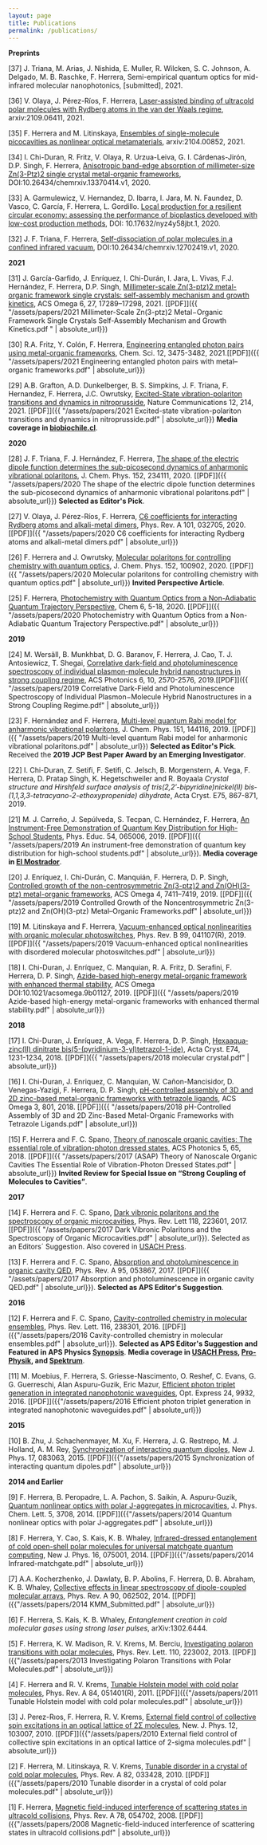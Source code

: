 ```yaml
---
layout: page
title: Publications
permalink: /publications/
---
```


**Preprints**

[37] J. Triana, M. Arias, J. Nishida, E. Muller, R. Wilcken, S. C. Johnson, A. Delgado, M. B. Raschke, F. Herrera, Semi-empirical quantum optics for mid-infrared molecular nanophotonics, [submitted], 2021.

[36] V. Olaya, J. Pérez-Ríos, F. Herrera, [Laser-assisted binding of ultracold polar molecules with Rydberg atoms in the van der Waals regime](https://arxiv.org/abs/2109.06411), arxiv:2109.06411, 2021.

[35] F. Herrera and M. Litinskaya, [Ensembles of single-molecule picocavities as nonlinear optical metamaterials](https://arxiv.org/abs/2104.00852), arxiv:2104.00852, 2021.

[34] I. Chi-Duran, R. Fritz, V. Olaya, R. Urzua-Leiva, G. I. Cárdenas-Jirón, D.P. Singh, F. Herrera, [Anisotropic band-edge absorption of millimeter-size Zn(3-Ptz)2 single crystal metal-organic frameworks](https://doi.org/10.26434/chemrxiv.13370414.v1), DOI:10.26434/chemrxiv.13370414.v1, 2020.

[33] A. Garmulewicz, V. Hernandez, D. Ibarra, I. Jara, M. N. Faundez, D. Vasco, C. García, F. Herrera, L. Gordillo. [Local production for a resilient circular economy: assessing the performance of bioplastics developed with low-cost production methods](https://data.mendeley.com/datasets/nyz4y58jbt), DOI: 10.17632/nyz4y58jbt.1, 2020.


[32] J. F. Triana, F. Herrera, [Self-dissociation of polar molecules in a confined infrared vacuum](https://chemrxiv.org/articles/preprint/Self-Dissociation_of_Polar_Molecules_in_a_Confined_Infrared_Vacuum/12702419), DOI:10.26434/chemrxiv.12702419.v1, 2020. 

**2021**

[31] J. García-Garfido, J. Enríquez, I. Chi-Durán, I. Jara, L. Vivas, F.J. Hernández, F. Herrera, D.P.  Singh, [Millimeter-scale Zn(3-ptz)2 metal-organic framework single crystals: self-assembly mechanism and growth kinetics](https://pubs.acs.org/doi/abs/10.1021/acsomega.1c01272), ACS Omega 6, 27, 17289–17298, 2021. [[PDF]]({{ "/assets/papers/2021 Millimeter-Scale Zn(3-ptz)2 Metal−Organic Framework Single Crystals Self-Assembly Mechanism and Growth Kinetics.pdf
" | absolute_url}})

[30] R.A. Fritz, Y. Colón, F. Herrera, [Engineering entangled photon pairs using metal-organic frameworks](http://dx.doi.org/10.1039/D0SC05572G), Chem. Sci. 12, 3475-3482, 2021.[[PDF]]({{ "/assets/papers/2021 Engineering entangled photon pairs with metal– organic frameworks.pdf" | absolute_url}})

[29] A.B. Grafton, A.D. Dunkelberger, B. S. Simpkins, J. F. Triana, F. Hernandez, F. Herrera, J.C. Owrutsky, [Excited-State vibration-polariton transitions and dynamics in nitroprusside](https://rdcu.be/cdntf), Nature Communications 12, 214, 2021. [[PDF]]({{ "/assets/papers/2021 Excited-state vibration-polariton transitions and dynamics in nitroprusside.pdf" | absolute_url}}) **Media coverage in [biobiochile.cl](https://www.biobiochile.cl/noticias/ciencia-y-tecnologia/ciencia/2021/01/21/fisicos-chilenos-presentan-teoria-que-marca-avance-clave-hacia-la-computacion-cuantica.shtml)**.

**2020**

[28] J. F. Triana, F. J. Hernández, F. Herrera, [The shape of the electric dipole function determines the sub-picosecond dynamics of anharmonic vibrational polaritons](https://aip.scitation.org/doi/10.1063/5.0009869), J. Chem. Phys. 152, 234111, 2020. [[PDF]]({{ "/assets/papers/2020 The shape of the electric dipole function determines the sub-picosecond dynamics of anharmonic vibrational polaritons.pdf" | absolute_url}}) **Selected as Editor's Pick**.

[27] V. Olaya, J. Pérez-Ríos, F. Herrera, [C6 coefficients for interacting Rydberg atoms and alkali-metal dimers](https://link.aps.org/doi/10.1103/PhysRevA.101.032705), Phys. Rev. A 101, 032705, 2020. [[PDF]]({{ "/assets/papers/2020 C6 coefficients for interacting Rydberg atoms and alkali-metal dimers.pdf" | absolute_url}})


[26] F. Herrera and J. Owrutsky, [Molecular polaritons for controlling chemistry with quantum optics](https://aip.scitation.org/doi/full/10.1063/1.5136320), J. Chem. Phys. 152, 100902, 2020. [[PDF]]({{ "/assets/papers/2020 Molecular polaritons for controlling chemistry with quantum optics.pdf" | absolute_url}}) **Invited Perspective Article**.


[25] F. Herrera, [Photochemistry with Quantum Optics from a Non-Adiabatic Quantum Trajectory Perspective](https://reader.elsevier.com/reader/sd/pii/S2451929419305728?token=CAD0D58F6BC7EB10E47BBEEFA4403279255967EEF69B6959E9F3BBE13E9B52EB403C2B744E8477C11555F73E8EAC5A7F), Chem 6, 5-18, 2020. [[PDF]]({{ "/assets/papers/2020 Photochemistry with Quantum Optics from a Non-Adiabatic Quantum Trajectory Perspective.pdf" | absolute_url}})

**2019**




[24] M. Wersäll, B. Munkhbat, D. G. Baranov, F. Herrera, J. Cao, T. J. Antosiewicz, T. Shegai, [Correlative dark-field and photoluminescence spectroscopy of individual plasmon-molecule hybrid nanostructures in strong coupling regime](https://pubs.acs.org/doi/abs/10.1021/acsphotonics.9b01079), ACS Photonics 6, 10, 2570-2576, 2019.[[PDF]]({{ "/assets/papers/2019 Correlative Dark-Field and Photoluminescence Spectroscopy of Individual Plasmon−Molecule Hybrid Nanostructures in a Strong Coupling Regime.pdf" | absolute_url}})


[23] F. Hernández and F. Herrera, [Multi-level quantum Rabi model for anharmonic vibrational polaritons](https://aip.scitation.org/doi/10.1063/1.5121426), J. Chem. Phys. 151, 144116, 2019. [[PDF]]({{ "/assets/papers/2019 Multi-level quantum Rabi model for anharmonic vibrational polaritons.pdf" | absolute_url}}) **Selected as Editor's Pick**. Received the **2019 JCP Best Paper Award by an Emerging Investigator**.

[22] I. Chi-Duran, Z. Setifi, F. Setifi, C. Jelsch, B. Morgenstern, A. Vega, F. Herrera, D. Pratap Singh, K. Hegetschweiler and R. Boyaala *Crystal structure and Hirshfeld surface analysis of tris­(2,2′-bi­pyridine)­nickel(II) bis­(1,1,3,3-tetra­cyano-2-eth­oxy­propenide) dihydrate*, Acta Cryst. E75, 867-871, 2019.


[21] M. J. Carreño, J. Sepúlveda, S. Tecpan, C. Hernández, F. Herrera, [An Instrument-Free Demonstration of Quantum Key Distribution for High-School Students](https://doi.org/10.1088/1361-6552/ab377c), Phys. Educ. 54, 065006, 2019. [[PDF]]({{ "/assets/papers/2019 An instrument-free demonstration of quantum key distribution for high-school students.pdf" | absolute_url}}). **Media coverage in [El Mostrador](https://m.elmostrador.cl/cultura/2019/10/01/el-dia-en-que-la-fisica-cuantica-llego-al-instituto-nacional-y-al-liceo-7-de-providencia/)**.

[20] J. Enríquez, I. Chi-Durán, C. Manquián, F. Herrera, D. P. Singh, [Controlled growth of the non-centrosymmetric Zn(3-ptz)2 and Zn(OH)(3-ptz) metal-organic frameworks](https://pubs.acs.org/doi/10.1021/acsomega.9b00236), ACS Omega 4, 7411–7419, 2019. [[PDF]]({{ "/assets/papers/2019 Controlled Growth of the Noncentrosymmetric Zn(3-ptz)2 and Zn(OH)(3-ptz) Metal–Organic Frameworks.pdf" | absolute_url}})
 

[19] M. Litinskaya and F. Herrera, [Vacuum-enhanced optical nonlinearities with organic molecular photoswitches](https://journals.aps.org/prb/abstract/10.1103/PhysRevB.99.041107), Phys. Rev. B 99, 041107(R), 2019. [[PDF]]({{ "/assets/papers/2019 Vacuum-enhanced optical nonlinearities with disordered molecular photoswitches.pdf" | absolute_url}})


[18] I. Chi-Duran, J. Enríquez, C. Manquian, R. A. Fritz, D. Serafini, F. Herrera, D. P. Singh, [Azide-based high-energy metal-organic framework with enhanced thermal stability](https://pubs.acs.org/doi/abs/10.1021/acsomega.9b01127), ACS Omega DOI:10.1021/acsomega.9b01127, 2019. [[PDF]]({{ "/assets/papers/2019 Azide-based high-energy metal-organic frameworks with enhanced thermal stability.pdf" | absolute_url}})




**2018**


[17] I. Chi-Duran, J. Enríquez, A. Vega, F. Herrera, D. P. Singh, [Hexa­aqua­zinc(II) dinitrate bis­(5-(pyridinium-3-yl)tetra­zol-1-ide)](http://scripts.iucr.org/cgi-bin/paper?S205698901801112X), Acta Cryst. E74, 1231-1234, 2018.  [[PDF]]({{ "/assets/papers/2018 molecular crystal.pdf" | absolute_url}})

[16] I. Chi-Duran, J. Enriquez, C. Manquian, W. Cañon-Mancisidor, D. Venegas-Yazigi, F. Herrera, D. P. Singh, [pH-controlled assembly of 3D and 2D zinc-based metal-organic frameworks with tetrazole ligands](https://pubs.acs.org/doi/abs/10.1021/acsomega.7b01792), ACS Omega 3, 801, 2018. [[PDF]]({{ "/assets/papers/2018 pH-Controlled Assembly of 3D and 2D Zinc-Based Metal-Organic Frameworks with Tetrazole Ligands.pdf" | absolute_url}})


[15] F. Herrera and F. C. Spano, [Theory of nanoscale organic cavities: The essential role of vibration-photon dressed states](http://pubs.acs.org/doi/10.1021/acsphotonics.7b00728), ACS Photonics 5, 65, 2018. [[PDF]]({{ "/assets/papers/2017 (ASAP) Theory of Nanoscale Organic Cavities The Essential Role of Vibration-Photon Dressed States.pdf" | absolute_url}}) **Invited Review for Special Issue on “Strong Coupling of Molecules to Cavities”**.

**2017**

[14] F. Herrera and F. C. Spano, [Dark vibronic polaritons and the spectroscopy of organic microcavities](https://journals.aps.org/prl/abstract/10.1103/PhysRevLett.118.223601), Phys. Rev. Lett 118, 223601, 2017. [[PDF]]({{ "/assets/papers/2017 Dark Vibronic Polaritons and the Spectroscopy of Organic Microcavities.pdf" | absolute_url}}). Selected as an Editors´ Suggestion. Also covered in [USACH Press](http://www.udesantiagoaldia.usach.cl/content/investigador-de-la-universidad-realiza-aporte-mundial-en-torno-fisica-cuantica).

[13] F. Herrera and  F. C. Spano, [Absorption and photoluminescence in organic cavity QED](https://journals.aps.org/pra/abstract/10.1103/PhysRevA.95.053867), Phys. Rev. A 95, 053867, 2017. [[PDF]]({{ "/assets/papers/2017 Absorption and photoluminescence in organic cavity QED.pdf" | absolute_url}}). **Selected as APS Editor's Suggestion**. 

**2016**

[12] F. Herrera and F. C. Spano, [Cavity-controlled chemistry in molecular ensembles](https://journals.aps.org/prl/abstract/10.1103/PhysRevLett.116.238301), Phys. Rev. Lett. 116, 238301, 2016. [[PDF]]({{"/assets/papers/2016 Cavity-controlled chemistry in molecular ensembles.pdf" | absolute_url}}). **Selected as APS Editor's Suggestion and Featured in APS Physics [Synopsis](http://physics.aps.org/synopsis-for/10.1103/PhysRevLett.116.238301)**. **Media coverage in [USACH Press](http://www.udesantiagoaldia.usach.cl/content/academico-realiza-hallazgo-sobre-control-de-reacciones-quimicas-usando-optica-cuantica), [Pro-Physik](http://www.pro-physik.de/details/news/9451181/Wie_Vakuum_auf_chemische_Reaktionen_wirkt.html), and [Spektrum](http://www.spektrum.de/news/chemische-effizienz-aus-dem-nichts/1414179)**.

[11] M. Moebius, F. Herrera, S. Griesse-Nascimento, O. Reshef, C. Evans, G. G. Guerreschi, Alan Aspuru-Guzik, Eric Mazur,   [Efficient photon triplet generation in integrated nanophotonic waveguides](https://www.osapublishing.org/oe/abstract.cfm?uri=oe-24-9-9932), Opt. Express 24, 9932, 2016. [[PDF]]({{"/assets/papers/2016 Efficient photon triplet generation in integrated nanophotonic waveguides.pdf" | absolute_url}})

**2015**

[10] B. Zhu, J. Schachenmayer, M. Xu, F. Herrera, J. G. Restrepo, M. J. Holland, A. M. Rey, [Synchronization of interacting quantum dipoles](http://iopscience.iop.org/article/10.1088/1367-2630/17/8/083063/meta), New J. Phys. 17, 083063, 2015.  [[PDF]]({{"/assets/papers/2015 Synchronization of interacting quantum dipoles.pdf" | absolute_url}})

**2014 and Earlier**

[9] F. Herrera, B. Peropadre, L. A. Pachon, S. Saikin, A. Aspuru-Guzik, [Quantum nonlinear optics with polar J-aggregates in microcavities](http://pubs.acs.org/doi/abs/10.1021/jz501905h), J. Phys. Chem. Lett. 5, 3708, 2014. [[PDF]]({{"/assets/papers/2014 Quantum nonlinear optics with polar J-aggregates.pdf" | absolute_url}})



[8] F. Herrera, Y. Cao, S. Kais, K. B. Whaley, [Infrared-dressed entanglement of cold open-shell polar molecules for universal matchgate quantum computing](http://iopscience.iop.org/1367-2630/16/7/075001/), New J. Phys. 16, 075001, 2014. [[PDF]]({{"/assets/papers/2014 Infrared-matchgate.pdf" | absolute_url}})

[7] A.A. Kocherzhenko, J. Dawlaty, B. P. Abolins, F. Herrera, D. B. Abraham, K. B. Whaley, [Collective effects in linear spectroscopy of dipole-coupled molecular arrays](http://journals.aps.org/pra/abstract/10.1103/PhysRevA.90.062502), Phys. Rev. A 90, 062502, 2014. [[PDF]]({{"/assets/papers/2014 KMM_Submitted.pdf" | absolute_url}})

[6] F. Herrera, S. Kais, K. B. Whaley, *Entanglement creation in cold molecular gases using strong laser pulses*, arXiv:1302.6444.

[5] F. Herrera, K. W. Madison, R. V. Krems, M. Berciu, [Investigating polaron transitions with polar molecules](http://journals.aps.org/prl/abstract/10.1103/PhysRevLett.110.223002), Phys. Rev. Lett. 110, 223002, 2013. [[PDF]]({{"/assets/papers/2013 Investigating Polaron Transitions with Polar Molecules.pdf" | absolute_url}})

[4] F. Herrera and R. V. Krems, [Tunable Holstein model with cold polar molecules](http://journals.aps.org/pra/abstract/10.1103/PhysRevA.84.051401),  Phys. Rev. A 84, 051401(R), 2011. [[PDF]]({{"/assets/papers/2011 Tunable Holstein model with cold polar molecules.pdf" | absolute_url}})

[3] J. Perez-Rıos, F. Herrera, R. V. Krems, [External field control of collective spin excitations in an optical lattice of 2Σ molecules](http://iopscience.iop.org/1367-2630/12/10/103007/), New. J. Phys. 12, 103007, 2010. [[PDF]]({{"/assets/papers/2010 External field control of collective spin excitations in an optical lattice of 2-sigma molecules.pdf" | absolute_url}})

[2] F. Herrera, M. Litinskaya, R. V. Krems, [Tunable disorder in a crystal of cold polar molecules](http://journals.aps.org/pra/abstract/10.1103/PhysRevA.82.033428), Phys. Rev. A 82, 033428, 2010. [[PDF]]({{"/assets/papers/2010 Tunable disorder in a crystal of cold polar molecules.pdf" | absolute_url}})

[1] F. Herrera, [Magnetic field-induced interference of scattering states in ultracold collisions](http://journals.aps.org/pra/abstract/10.1103/PhysRevA.78.054702), Phys. Rev. A 78, 054702, 2008. [[PDF]]({{"/assets/papers/2008 Magnetic-field-induced interference of scattering states in ultracold collisions.pdf" | absolute_url}})

